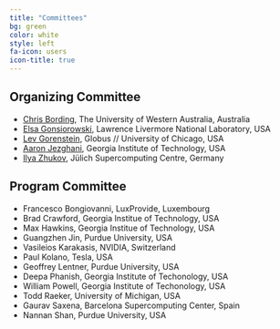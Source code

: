 ```yaml
---
title: "Committees"
bg: green
color: white
style: left
fa-icon: users
icon-title: true
---
```


## Organizing Committee

* [Chris Bording](https://www.uwa.edu.au), The University of Western Australia, Australia
* [Elsa Gonsiorowski](https://computation.llnl.gov/about/our-people/highlights/elsa-gonsiorowski), Lawrence Livermore National Laboratory, USA
* [Lev Gorenstein](https://globus.org), Globus // University of Chicago, USA
* [Aaron Jezghani](https://research.gatech.edu/people/aaron-jezghani), Georgia Institute of Technology, USA
* [Ilya Zhukov](https://www.fz-juelich.de/profile/zhukov_i), Jülich Supercomputing Centre, Germany

## Program Committee

* Francesco Bongiovanni, LuxProvide, Luxembourg
* Brad Crawford, Georgia Institue of Technology, USA
* Max Hawkins, Georgia Institue of Technology, USA
* Guangzhen Jin, Purdue University, USA
* Vasileios Karakasis, NVIDIA, Switzerland
* Paul Kolano, Tesla, USA
* Geoffrey Lentner, Purdue University, USA
* Deepa Phanish, Georgia Institute of Techonology, USA
* William Powell, Georgia Institute of Techonology, USA
* Todd Raeker, University of Michigan, USA
* Gaurav Saxena, Barcelona Supercomputing Center, Spain
* Nannan Shan, Purdue University, USA
